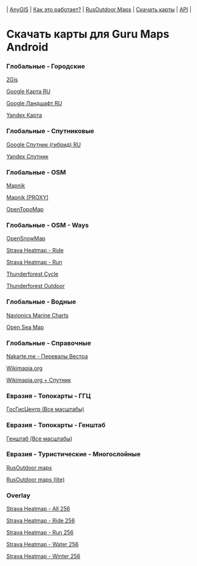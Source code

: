 | [AnyGIS][01] | [Как это работает?][02] | [RusOutdoor Maps][03] | [Скачать карты][04] | [API][05] |


[01]: http://www.anygis.ru/index
[02]: http://www.anygis.ru/Web/Html/Description_ru
[03]: http://www.anygis.ru/Web/Html/RusOutdoor_ru
[04]: http://www.anygis.ru/Web/Html/DownloadPage_ru
[05]: http://www.anygis.ru/Web/Html/Api_ru
# Скачать карты для Guru Maps Android


### Глобальные - Городские
[2Gis](http://server.anygis.ru/download/galileo_ru/Global-City-2gis.ms "Скачать эту карту")

[Google Карта RU](http://server.anygis.ru/download/galileo_ru/Global-City-Google_map_ru.ms "Скачать эту карту")

[Google Ландшафт RU](http://server.anygis.ru/download/galileo_ru/Global-City-Google_terrain_ru.ms "Скачать эту карту")

[Yandex Карта](http://server.anygis.ru/download/galileo_ru/Global-City-Yandex_map.ms "Скачать эту карту")



### Глобальные - Спутниковые
[Google Спутник (гибрид) RU](http://server.anygis.ru/download/galileo_ru/Global-Satellites-Google_with_labels_ru.ms "Скачать эту карту")

[Yandex Спутник](http://server.anygis.ru/download/galileo_ru/Global-Satellites-Yandex.ms "Скачать эту карту")



### Глобальные - OSM
[Mapnik](http://server.anygis.ru/download/galileo_ru/Global-OSM-Mapnik.ms "Скачать эту карту")

[Mapnik (PROXY)](http://server.anygis.ru/download/galileo_ru/Global-OSM-Mapnik_Proxy.ms "Скачать эту карту")

[OpenTopoMap](http://server.anygis.ru/download/galileo_ru/Global-OSM-OpenTopoMap.ms "Скачать эту карту")



### Глобальные - OSM - Ways
[OpenSnowMap](http://server.anygis.ru/download/galileo_ru/Global-OSM-Ways-OpenSnowMap.ms "Скачать эту карту")

[Strava Heatmap - Ride](http://server.anygis.ru/download/galileo_ru/Global-OSM-Ways-Strava_Ride.ms "Скачать эту карту")

[Strava Heatmap - Run](http://server.anygis.ru/download/galileo_ru/Global-OSM-Ways-Strava_Run.ms "Скачать эту карту")

[Thunderforest Cycle](http://server.anygis.ru/download/galileo_ru/Global-OSM-Ways-Thunderforest_Cycle.ms "Скачать эту карту")

[Thunderforest Outdoor](http://server.anygis.ru/download/galileo_ru/Global-OSM-Ways-Thunderforest_Outdoor.ms "Скачать эту карту")



### Глобальные - Водные
[Navionics Marine Charts](http://server.anygis.ru/download/galileo_ru/Global-Water-Navionics_Marine_Charts.ms "Скачать эту карту")

[Open Sea Map](http://server.anygis.ru/download/galileo_ru/Global-Water-OpenSeaMap.ms "Скачать эту карту")



### Глобальные - Справочные
[Nakarte.me - Перевалы Вестра](http://server.anygis.ru/download/galileo_ru/Global-Info-Westra_Passes.ms "Скачать эту карту")

[Wikimapia.org](http://server.anygis.ru/download/galileo_ru/Global-Info-Wikimapia.ms "Скачать эту карту")

[Wikimapia.org + Спутник](http://server.anygis.ru/download/galileo_ru/Global-Info-Wikimapia_satellite.ms "Скачать эту карту")



### Евразия - Топокарты - ГГЦ
[ГосГисЦентр (Все масштабы)](http://server.anygis.ru/download/galileo_ru/Eurasia-Topo-GGC-All.ms "Скачать эту карту")



### Евразия - Топокарты - Генштаб
[Генштаб (Все масштабы)](http://server.anygis.ru/download/galileo_ru/Eurasia-Topo-Genshtab-All.ms "Скачать эту карту")



### Евразия - Туристические - Многослойные
[RusOutdoor maps](http://server.anygis.ru/download/galileo_ru/Eurasia-Hiking-Multylayer-RusOutdoorMaps.ms "Скачать эту карту")

[RusOutdoor maps (lite)](http://server.anygis.ru/download/galileo_ru/Eurasia-Hiking-Multylayer-RusOutdoorMaps_lite.ms "Скачать эту карту")



### Overlay
[Strava Heatmap - All 256](http://server.anygis.ru/download/galileo_ru/Overlay-Strava_All_SD.ms "Скачать эту карту")

[Strava Heatmap - Ride 256](http://server.anygis.ru/download/galileo_ru/Overlay-Strava_Ride_SD.ms "Скачать эту карту")

[Strava Heatmap - Run 256](http://server.anygis.ru/download/galileo_ru/Overlay-Strava_Run_SD.ms "Скачать эту карту")

[Strava Heatmap - Water 256](http://server.anygis.ru/download/galileo_ru/Overlay-Strava_Water_SD.ms "Скачать эту карту")

[Strava Heatmap - Winter 256](http://server.anygis.ru/download/galileo_ru/Overlay-Strava_Winter_SD.ms "Скачать эту карту")


